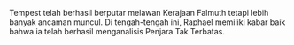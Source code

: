 Tempest telah berhasil berputar melawan Kerajaan Falmuth tetapi lebih banyak ancaman muncul. Di tengah-tengah ini, Raphael memiliki kabar baik bahwa ia telah berhasil menganalisis Penjara Tak Terbatas.
